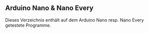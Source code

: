 ## Arduino Nano & Nano Every

Dieses Verzeichnis enthält auf dem Arduino Nano resp. Nano Every getestete Programme.
